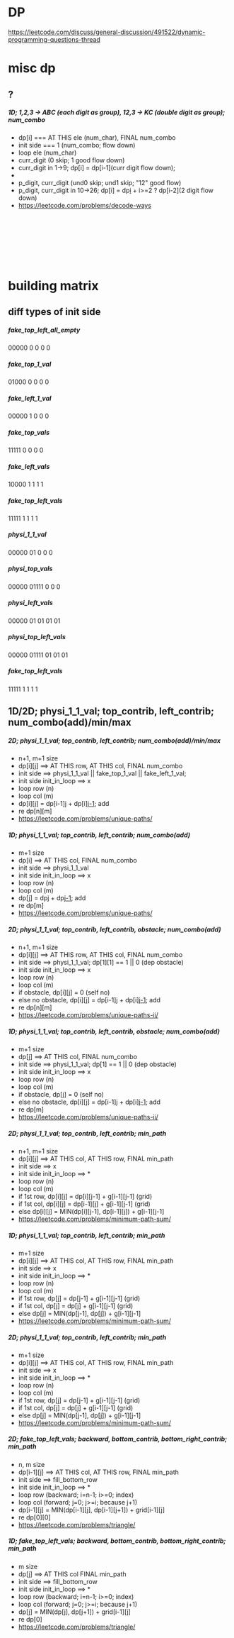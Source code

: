 # DP

https://leetcode.com/discuss/general-discussion/491522/dynamic-programming-questions-thread

# misc dp

## ?

##### 1D; 1,2,3 -> ABC (each digit as group), 12,3 -> KC (double digit as group); num_combo

- dp[i] === AT THIS ele (num_char), FINAL num_combo
- init side === 1 (num_combo; flow down)
- loop ele (num_char)
- curr_digit (0 skip; 1 good flow down)
- curr_digit in 1->9; dp[i] = dp[i-1](curr digit flow down);
- <br/>
- p_digit, curr_digit (und0 skip; und1 skip; "12" good flow)
- p_digit, curr_digit in 10->26; dp[i] = dp[i](acc) + i>=2 ? dp[i-2](2 digit flow down)
- https://leetcode.com/problems/decode-ways

<br/>
<br/>
<br/>
<br/>
<br/>
<br/>

# building matrix

## diff types of init side

##### fake_top_left_all_empty

00000
0
0
0
0

##### fake_top_1_val

01000
0
0
0
0

##### fake_left_1_val

00000
1
0
0
0

##### fake_top_vals

11111
0
0
0
0

##### fake_left_vals

10000
1
1
1
1

##### fake_top_left_vals

11111
1
1
1
1

##### physi_1_1_val

00000
01
0
0
0

##### physi_top_vals

00000
01111
0
0
0

##### physi_left_vals

00000
01
01
01
01

##### physi_top_left_vals

00000
01111
01
01
01

##### fake_top_left_vals

11111
1
1
1
1

## 1D/2D; physi_1_1_val; top_contrib, left_contrib; num_combo(add)/min/max

##### 2D; physi_1_1_val; top_contrib, left_contrib; num_combo(add)/min/max

- n+1, m+1 size
- dp[i][j] ==> AT THIS row, AT THIS col, FINAL num_combo
- init side ==> physi_1_1_val || fake_top_1_val || fake_left_1_val;
- init side init_in_loop ==> x
- loop row (n)
- loop col (m)
- dp[i][j] = dp[i-1][j](top) + dp[i][j-1](left); add
- re dp[n][m]
- https://leetcode.com/problems/unique-paths/

##### 1D; physi_1_1_val; top_contrib, left_contrib; num_combo(add)

- m+1 size
- dp[i] ==> AT THIS col, FINAL num_combo
- init side ==> physi_1_1_val
- init side init_in_loop ==> x
- loop row (n)
- loop col (m)
- dp[j] = dp[j](top) + dp[j-1](left); add
- re dp[m]
- https://leetcode.com/problems/unique-paths/

##### 2D; physi_1_1_val; top_contrib, left_contrib, obstacle; num_combo(add)

- n+1, m+1 size
- dp[i][j] ==> AT THIS row, AT THIS col, FINAL num_combo
- init side ==> physi_1_1_val; dp[1][1] == 1 || 0 (dep obstacle)
- init side init_in_loop ==> x
- loop row (n)
- loop col (m)
- if obstacle, dp[i][j] = 0 (self no)
- else no obstacle, dp[i][j] = dp[i-1][j](top) + dp[i][j-1](left); add
- re dp[n][m]
- https://leetcode.com/problems/unique-paths-ii/

##### 1D; physi_1_1_val; top_contrib, left_contrib, obstacle; num_combo(add)

- m+1 size
- dp[j] ==> AT THIS col, FINAL num_combo
- init side ==> physi_1_1_val; dp[1] == 1 || 0 (dep obstacle)
- init side init_in_loop ==> x
- loop row (n)
- loop col (m)
- if obstacle, dp[j] = 0 (self no)
- else no obstacle, dp[i][j] = dp[i-1][j](top) + dp[i][j-1](left); add
- re dp[m]
- https://leetcode.com/problems/unique-paths-ii/

##### 2D; physi_1_1_val; top_contrib, left_contrib; min_path

- n+1, m+1 size
- dp[i][j] ==> AT THIS col, AT THIS row, FINAL min_path
- init side ==> x
- init side init_in_loop ==> \*
- loop row (n)
- loop col (m)
- if 1st row, dp[i][j] = dp[i][j-1] + g[i-1][j-1] (grid)
- if 1st col, dp[i][j] = dp[i-1][j] + g[i-1][j-1] (grid)
- else dp[i][j] = MIN(dp[i][j-1], dp[i-1][j]) + g[i-1][j-1]
- https://leetcode.com/problems/minimum-path-sum/

##### 1D; physi_1_1_val; top_contrib, left_contrib; min_path

- m+1 size
- dp[i][j] ==> AT THIS col, AT THIS row, FINAL min_path
- init side ==> x
- init side init_in_loop ==> \*
- loop row (n)
- loop col (m)
- if 1st row, dp[j] = dp[j-1] + g[i-1][j-1] (grid)
- if 1st col, dp[j] = dp[j] + g[i-1][j-1] (grid)
- else dp[j] = MIN(dp[j-1], dp[j]) + g[i-1][j-1]
- https://leetcode.com/problems/minimum-path-sum/

##### 2D; physi_1_1_val; top_contrib, left_contrib; min_path

- m+1 size
- dp[i][j] ==> AT THIS col, AT THIS row, FINAL min_path
- init side ==> x
- init side init_in_loop ==> \*
- loop row (n)
- loop col (m)
- if 1st row, dp[j] = dp[j-1] + g[i-1][j-1] (grid)
- if 1st col, dp[j] = dp[j] + g[i-1][j-1] (grid)
- else dp[j] = MIN(dp[j-1], dp[j]) + g[i-1][j-1]
- https://leetcode.com/problems/minimum-path-sum/

##### 2D; fake_top_left_vals; backward, bottom_contrib, bottom_right_contrib; min_path

- n, m size
- dp[i-1][j] ==> AT THIS col, AT THIS row, FINAL min_path
- init side ==> fill_bottom_row
- init side init_in_loop ==> \*
- loop row (backward; i=n-1; i>=0; index)
- loop col (forward; j=0; j>=i; because j+1)
- dp[i-1][j] = MIN(dp[i-1][j], dp[i-1][j+1]) + grid[i-1][j]
- re dp[0][0]
- https://leetcode.com/problems/triangle/

##### 1D; fake_top_left_vals; backward, bottom_contrib, bottom_right_contrib; min_path

- m size
- dp[j] ==> AT THIS col FINAL min_path
- init side ==> fill_bottom_row
- init side init_in_loop ==> \*
- loop row (backward; i=n-1; i>=0; index)
- loop col (forward; j=0; j>=i; because j+1)
- dp[j] = MIN(dp[j], dp[j+1]) + grid[i-1][j]
- re dp[0]
- https://leetcode.com/problems/triangle/

<br/>
<br/>
<br/>
<br/>
<br/>
<br/>

<br/>
<br/>
<br/>
<br/>
<br/>
<br/>

# 0/1 knapsack

## 2D/3D; e->t / t->e; non-rep/rep ele; with/out condi; reach tar/gen_tar; max/min

##### 2D/3D; e->t(for) / x:t->e; non-rep ele (0, 1); with/out condi; reach tar_n, tar_m; max_combo

- n+1, m+1, z+1 size
- dp[k][i][j] === AT ele, REACH tar_m, tar_n, FINAL max_combo
- init side === 0 (max, val(1))
- loop ele (forward)
- loop tar_m (forward)
- loop tar_n (forward)
- with(max): dp[k][i][j] = ma( 1_up(max), val(1, max) + to_up_left(non-rep) )
- without(max): dp[k][i][j] = 1_up(max)
- https://leetcode.com/problems/ones-and-zeroes/

##### 2D; n dice; n face (ORDER ele); reach tar; num_combo(add).

- n+1, m+1 size
- 3D; dp[dice][face][tar] ==> AT dice, AT face, REACH tar, FINAL num_combo(add)
- COMPRESS face, 2D
- 2D; dp[i][j] ==> AT dice, REACH tar, FINAL num_combo(add)
- init side ==> physi_1_1_val (val(0), build up start)
- loop dice (forward)
- loop tar (forward; ORDER, 1+2, 2+1, diff_in_dice)
- loop face (forward)
- FORMU ==> top(\*)/diag(\*)/else; dp[i][j] = dp[i][j](top, face\_+_tar) + dp[i][j-k(face)](diag); (add)
- SUMMA ==> loop items DIFF dp[i][k][j]; 3D compress 2D, ELE
- https://leetcode.com/problems/number-of-dice-rolls-with-target-sum

##### 2D; e->t(for) / x:t->e; rep ele; with/out condi; reach tar; min_combo.

- n+1, m+1 size
- dp[i][j] === AT ele, REACH tar, FINAL min_combo
- init side === 0 (min, val(1))
- loop ele (forward)
- loop tar (forward)
- with(min): dp[i][j] = mi( 1_up(min), val(1, min) + to_left(rep) )
- without(min): dp[i][j] = 1_up(min)
- https://leetcode.com/problems/coin-change/

<br/>
<br/>

## num breaks into sub_num; product, square, formular_etc; max/min

##### 1D; 1 num breaks sub nums; NO_ORDER ele, reach tar; max_product

- m+1 size
- dp[j] ==> AT this num, FINAL max_product
- init side ==> 1 (multiply 1)
- loop ele (forward; NO_ORDER, 1*2, 2*1, same)
- loop tar (forward; dp_ind_constraint)
- top(\*)/diag(\*)/left/orig/else;
- dp[j] = MAX(dp[j](top, ele_1st; press_ele), dp[j-i](diag; press_ele; x+y=tar) \* i(x\*y = max_product)), no_inject_vs
- https://leetcode.com/problems/integer-break

##### 1D; squares_addup_num; ORDER ele; reach tar; min_combo

- m+1 size
- dp[i] ==> AT this num, FINAL min_combo
- init side ==> 0 (min_below_val)
- loop tar (forward; ORDER? 1^2 + 2^2, affect_next_diff)
- loop ele (forward; dp_ind_constraint)
- top(\*)/diag(\*)/left/orig/else;
- mi = mi( mi, dp[i-j\*j](diag; press_ele; x^2+y^2 = tar) + val(1, num_combo) ), inject_vs
- end_loop_up_dp
- https://leetcode.com/problems/perfect-squares

<br/>
<br/>

## cut a rod, dp_recal_constraint

##### 1D; cut a rod, unit_len_value, n\*unit_len_value; ORDER ele; reach tar; max_val

- m+1 size
- dp[i] ==> AT this len, FINAL max_val
- init side ==> 0 (max_below_val)
- loop tar (forward; ORDER, len1*v, len2*v, order_diff)
- loop ele (forward; dp_recal_constraint)
- top/diag(\*)/left/orig(\*)/else;
- dp[i] = MAX(dp[i](orig, tar_1st; press_ele), dp[i-j(ele)](diag; press_ele; x+y=sub_tar) + price_arr[i-j](<val(w)>) )
- https://www.lintcode.com/problem/cutting-a-rod
- https://www.lintcode.com/discuss/1266/

<br/>
<br/>

## (a+b) - (c+d)

##### 2D; NO_ORDER ele (cancel out); reach gen_tar (2d_forward_tar); min_diff(condi)

- transfer: (a + b) - (c + d), (totTar - aTar) - aTar === diff; ha = sum / 2
- n+1, ha+1 size
- dp[i][j] === AT this ele, AT this tar, FINAL condi
- init side == fake_left_vals (condi_acc_below_noval)
- loop ele (forward; NO_ORDER)
- loop ha (forward)
- top(\*)/diag(\*)/left/orig/else;
- dp[i][j] = dp[i-1][j](top, ele_1st) || dp[i-1][j-i](diag; x+y=ha); ma VS j(sub_tar), inject_vs
- https://leetcode.com/problems/last-stone-weight-ii/

##### 1D; NO_ORDER ele; (canncel out); reach gen_tar(1d_backward_tar); min_diff

- transfer: ha = sum / 2
- ha+1 size
- dp[j] === AT this ha; FINAL condi (question min_diff; dp[j] == true, to_update_max)
- init side == true (condi_acc_below_noval)
- loop ele (forward; NO_ORDER, 1+2, 2+1, same)
- loop ha (backward; gen_tar; dp_ind_constraint)
- top(\*)/diag(\*)/left/orig/else;
- dp[j] = dp[j](top, ele_1st; press_ele) || dp[j-i(ele)](diag; press_ele; x+y=ha); ma VS j(sub_tar), inject_vs
- https://leetcode.com/problems/last-stone-weight-ii/discuss/635621/Dp-solution-with-explaination-(cpp)

##### 1D; NO_ORDER ele; (add -/+); reach gen_tar(1d_backward_tar); num_combo(add)

- transfer: s(#) = [1, 2, 3, 4, 5], tar = 3
- s(#) = [+1, -2, +3, -4, +5], tar = 3
- (1+3+5) - (2+4) == 3 =====> s(+p) - s(+n) == tar
- s(+p) - s(+n) + s(#) == tar + s(#)
- s(+p) - s(+n) + s(+p) + s(+n) == tar + s(+p) + s(+n)
- 2 \* s(+p) == tar + s(#)
- s(+p) == (tar + s(#)) / 2
- x
- x
- m+1 size
- dp[j] === AT this ha, FINAL num_combo(add)
- init side == 1 (acc_below_noval)
- loop ele (forward; NO_ORDER, 1+2, 2+1, same)
- loop ha (backward; gen_tar; dp_ind_constraint)
- top(\*)/diag(\*)/left/orig/else;
- dp[j] = dp[j](top, ele_1st; press_ele) + dp[j-i(ele)](diag; press_ele; x+y=tar)
- https://medium.com/swlh/solving-the-target-sum-problem-with-dynamic-programming-and-more-b76bd2a661f9
- https://leetcode.com/problems/target-sum/discuss/97334/Java-(15-ms)-C%2B%2B-(3-ms)-O(ns)-iterative-DP-solution-using-subset-sum-with-explanation

##### 2D; NO_ORDER ele; (2 equal set); reach gen_tar(1d_backward_tar); condi

- transfer: ha = sum / 2
- n+1, ha+1 size
- dp[i][j] === AT this ele, AT this tar, FINAL condi
- init side == fake_left_vals (condi_acc_below_noval)
- loop ele (forward; NO_ORDER)
- loop ha (forward)
- top(\*)/diag(\*)/left/orig/else;
- dp[i][j] = dp[i-1][j](top, ele_1st) || dp[i-1][j-i](diag; x+y=tar)
- https://leetcode.com/problems/partition-equal-subset-sum/discuss/90592/01-knapsack-detailed-explanation

##### 1D; NO_ORDER ele; (2 equal set); reach gen_tar(1d_backward_tar); condi

- transfer: ha = sum / 2
- ha+1 size
- dp[i] === AT this ha, FINAL condi (question condi)
- init side == true (condi_acc_below_noval)
- loop ele (forward; NO_ORDER, 1+2, 2+1, same)
- loop ha (backward; gen_tar; dp_ind_constraint)
- top(\*)/diag(\*)/left/orig/else;
- dp[j] = dp[j](top, ele_1st; press_ele) || dp[j-i(ele)](diag; press_ele; x+y=tar);
- https://leetcode.com/problems/partition-equal-subset-sum/discuss/90592/01-knapsack-detailed-explanation

<br/>
<br/>

## child chars(ele); parent chars(tar); action; condi

##### 2D; child chars(ele); parent chars(tar); chop_char_subseq; condi

- n+1, m+1 size
- dp[i][j] ==> AT this child_char; AT this parent_char; FINAL condi(chop_char_subseq);
- init side ==> fake_top_vals = true (each_child_use_diag; condi_acc_below_noval)
- loop child (child_1st, each_child_use_diag)
- loop parent
- top/diag(\*)/left(\*)/orig/else;
- if, dp[i][j-1](left, each_child_use_diag) == true, dp[i][j](condi) = true
- if, dp[i-1][j-1](diag, each_child_use_diag) == true && c[i] == p[j](char_match), dp[i][j](condi) = true
- https://leetcode.com/problems/is-subsequence/

##### 2D; child chars(ele); parent chars(tar); head_tail_equal, sub_head_tail_equal; condi

- n, m size (dp size == str size, becau head tail)
- dp[i][j] ==> AT this end_char_index; AT this start_char_index; FINAL condi(is_palindrom);
- init side ==> nothing (becau dp size == str size)
- loop parent (parent_1st, head_tail_compress)
- loop child
- top/diag/left/orig/else(\*);
- if, p[i] == c[i](char_match), i-j<=2(shortcut), dp[i][j] = true
- if, p[i] == c[i](char_match), dp[i-1][j+1](else) == true, dp[i][j] = true
- https://leetcode.com/problems/longest-palindromic-substring/

##### 1D; child chars(ele); parent chars(tar); child_build_parent; condi

- m+1 size
- dp[i] === AT str posi; FINAL condi(from question)
- init side === true (condi_acc_below_noval)
- loop parent (parent_1st, child_build_parent)
- loop child
- top/diag(\*)/left/orig(\*)else;
- dp[i] = ( dp[i](orig, tar_1st; press_child_char) || ( dp[i - w_l](diag; press_child_char; w_l + rest = fw_l) && s.sub == w(word_match) ) )
- https://leetcode.com/problems/word-break

<br/>
<br/>

## ele; addup to tar; loop_ele, loop_tar; num_combo/min/max

##### 2D; NO_ORDER ele; addup to tar; num_combo(add) (vs min_num_combo)

- n+1, m+1 size
- dp[i][j] === AT this ele, AT this tar, FINAL num_combo
- init side ==> fake_left_vals (acc_below_noval)
- loop ele (forward; NO_ORDER)
- loop tar (forward)
- top(\*)/diag/left(\*)/orig/else;
- j>=i(w), dp[i][j] = dp[i-1][j](top, ele_1st) + dp[i][j-i(ele)](left, noval)
- else, dp[i][j] = dp[i-1][j](top)
- https://leetcode.com/problems/coin-change-2/

##### 1D; NO_ORDER ele; addup to tar; num_combo(add) (vs min_num_combo)

- m+1 size
- dp[j] === AT this tar, FINAL num_combo
- init side === 1 (acc_below_noval)
- loop ele (forward; NO_ORDER, 1+2, 2+1, same)
- loop tar (forward, dp_ind_constraint)
- top(\*)/diag/left(\*)/orig/else;
- dp[j] = dp[j](top, ele_1st; press_ele) + dp[j-i(ele)](left; press_ele; x+y=tar);
- https://leetcode.com/problems/coin-change-2/

##### 1D; NO_ORDER ele; addup to tar; min_num_combo (vs num_combo)

- m+1 size
- dp[j] ==> AT this num, FINAL min_num_combo/-1
- init side ==> 0 (min_below_val)
- loop ele (forward; NO_ORDER, 1+2, 2+1, same)
- loop tar (forward; dp_ind_constraint, j=w; j<=t)
- top(\*)/diag(\*)/left/orig/else;
- dp[j] = MIN(dp[j](top, ele_1st; press_ele), dp[j-i(ele)](diag; press_ele; x+y=tar) + val(1, min))
- https://leetcode.com/problems/coin-change/

## ele; addup to tar; loop_tar, loop_ele; permu_num_combo

##### 2D; ORDER ele; addup to tar; loop_tar, loop_ele; permu_num_combo(add)

- n+1, m+1 size
- dp[i][j] === AT this tar, AT this ele, FINAL num_combo (add)
- init side ==> fake_top_vals (press_ele; acc_below_noval)
- loop tar (forward; ORDER, question said permu)
- loop ele (forward; dp_ind_constraint)
- top/diag(\*)/left/orig(\*)/else;
- dp[i][j] = dp[i][j](orig, tar_1st) + dp[i-j(ele)][ele.len](diag; x+y=tar; ele.len_last, tar_1st); (add)
- https://leetcode.com/problems/combination-sum-iv/discuss/702432/Java-or-1D-or-2D-or-Bottom-Up-or-Top-Down

##### 1D; ORDER ele; addup to tar; loop_tar, loop_ele; permu_num_combo(add)

- m+1 size
- dp[i] === AT this tar, FINAL num_combo (add)
- init side ==> 1 (acc_below_noval)
- loop tar (forward; ORDER, question said permu)
- loop ele (forward; dp_ind_constraint)
- top/diag(\*)/left/orig(\*)/else;
- dp[i] = dp[i](orig, tar_1st, press_ele) + dp[i-j(ele)](diag; press_ele; x+y=tar)
- https://leetcode.com/problems/combination-sum-iv/

<br/>
<br/>

# binary search

# hash

# 2 pointer

# str

# backtrack

- https://leetcode.com/problems/partition-to-k-equal-sum-subsets/discuss/180014/Backtracking-Thinking-Process

# BST - DFS

# b-tree, link

# important questions

https://aaronice.gitbook.io/lintcode/problem-solving-summary/

Leetcode 前 400 重点 250 题 题号 题目名称 讲解链接
1 Two Sum 视频讲解

3 Longest Substring Without Repeating Characters 视频讲解

4 Median of Two Sorted Arrays 视频讲解

5 Longest Palindromic Substring 视频讲解

7 Reverse Integer 视频讲解

8 String to Integer (atoi) 视频讲解

10 Regular Expression Matching 视频讲解

11 Container With Most Water 视频讲解

12 Integer to Roman 视频讲解

13 Roman to Integer 视频讲解

15 3Sum 视频讲解

17 Letter Combinations of a Phone Number 视频讲解

18 4Sum 视频讲解

20 Valid Parentheses 视频讲解

22 Generate Parentheses 视频讲解

23 Merge k Sorted Lists 视频讲解

26 Remove Duplicates from Sorted Array 视频讲解

27 Remove Element 视频讲解

28 Implement strStr() 视频讲解

29 Divide Two Integers 视频讲解

31 Next Permutation 视频讲解

32 Longest Valid Parentheses 视频讲解

33 Search in Rotated Sorted Array 视频讲解

34 Find First and Last Position of Element in Sorted Array 视频讲解

35 Search Insert Position 视频讲解

36 Valid Sudoku 视频讲解

37 Sudoku Solver 视频讲解

38 Count and Say 视频讲解

39 Combination Sum 视频讲解

40 Combination Sum II 视频讲解

41 First Missing Positive 视频讲解

42 Trapping Rain Water 视频讲解

43 Multiply Strings 视频讲解

44 Wildcard Matching 视频讲解

45 Jump Game II 视频讲解

46 Permutations 视频讲解

47 Permutations II 视频讲解

48 Rotate Image 视频讲解

49 Group Anagrams 视频讲解

50 Pow(x, n) 视频讲解

51 N-Queens 视频讲解

52 N-Queens II 视频讲解

53 Maximum Subarray 视频讲解

54 Spiral Matrix 视频讲解

55 Jump Game 视频讲解

56 Merge Intervals 视频讲解

57 Insert Interval 视频讲解

59 Spiral Matrix II 视频讲解

60 Permutation Sequence 视频讲解

62 Unique Paths 视频讲解

64 Minimum Path Sum 视频讲解

65 Valid Number 视频讲解

66 Plus One 视频讲解

67 Add Binary 视频讲解

68 Text Justification 视频讲解

69 Sqrt(x) 视频讲解

70 Climbing Stairs 视频讲解

71 Simplify Path 视频讲解

72 Edit Distance 视频讲解

74 Search a 2D Matrix 视频讲解

75 Sort Colors 视频讲解

76 Minimum Window Substring 视频讲解

77 Combinations 视频讲解

78 Subsets 视频讲解

79 Word Search 视频讲解

80 Remove Duplicates from Sorted Array II 视频讲解

81 Search in Rotated Sorted Array II 视频讲解

82 Remove Duplicates from Sorted List II 视频讲解

84 Largest Rectangle in Histogram 视频讲解

85 Maximal Rectangle 视频讲解

88 Merge Sorted Array 视频讲解

90 Subsets II 视频讲解

91 Decode Ways 视频讲解

96 Unique Binary Search Trees 视频讲解

98 Validate Binary Search Tree 视频讲解

101 Symmetric Tree 视频讲解

104 Maximum Depth of Binary Tree 视频讲解

108 Convert Sorted Array to Binary Search Tree 视频讲解

110 Balanced Binary Tree 视频讲解

111 Minimum Depth of Binary Tree 视频讲解

112 Path Sum 视频讲解

113 Path Sum II 视频讲解

115 Distinct Subsequences 视频讲解

116 Populating Next Right Pointers in Each Node 视频讲解

117 Populating Next Right Pointers in Each Node II 视频讲解

121 Best Time to Buy and Sell Stock 视频讲解

122 Best Time to Buy and Sell Stock II 视频讲解

123 Best Time to Buy and Sell Stock III 视频讲解

124 Binary Tree Maximum Path Sum 视频讲解

125 Valid Palindrome 视频讲解

126 Word Ladder II 视频讲解

127 Word Ladder 视频讲解

128 Longest Consecutive Sequence 视频讲解

130 Surrounded Regions 视频讲解

133 Clone Graph 视频讲解

134 Gas Station 视频讲解

138 Copy List with Random Pointer 视频讲解

139 Word Break 视频讲解

140 Word Break II 视频讲解

142 Linked List Cycle II 视频讲解

146 LRU Cache 视频讲解

149 Max Points on a Line 视频讲解

150 Evaluate Reverse Polish Notation 视频讲解

152 Maximum Product Subarray 视频讲解

153 Find Minimum in Rotated Sorted Array 视频讲解

154 Find Minimum in Rotated Sorted Array II 视频讲解

155 Min Stack 视频讲解

157 Read N Characters Given Read4 视频讲解

158 Read N Characters Given Read4 II - Call multiple times 视频讲解

161 One Edit Distance 视频讲解

162 Find Peak Element 视频讲解

163 Missing Ranges 视频讲解

168 Excel Sheet Column Title 视频讲解

171 Excel Sheet Column Number 视频讲解

173 Binary Search Tree Iterator 视频讲解

174 Dungeon Game 视频讲解

186 Reverse Words in a String II 视频讲解

188 Best Time to Buy and Sell Stock IV 视频讲解

189 Rotate Array 视频讲解

191 Number of 1 Bits 视频讲解

198 House Robber 视频讲解

200 Number of Islands 视频讲解

201 Bitwise AND of Numbers Range 视频讲解

202 Happy Number 视频讲解

204 Count Primes 视频讲解

205 Isomorphic Strings 视频讲解

207 Course Schedule 视频讲解

208 Implement Trie (Prefix Tree) 视频讲解

209 Minimum Size Subarray Sum 视频讲解

210 Course Schedule II 视频讲解

211 Add and Search Word - Data structure design 视频讲解

212 Word Search II 视频讲解

213 House Robber II 视频讲解

214 Shortest Palindrome 视频讲解

215 Kth Largest Element in an Array 视频讲解

216 Combination Sum III 视频讲解

217 Contains Duplicate 视频讲解

218 The Skyline Problem 视频讲解

219 Contains Duplicate II 视频讲解

220 Contains Duplicate III 视频讲解

221 Maximal Square 视频讲解

224 Basic Calculator 视频讲解

225 Implement Stack using Queues 视频讲解

226 Invert Binary Tree 视频讲解

227 Basic Calculator II 视频讲解

228 Summary Ranges 视频讲解

230 Kth Smallest Element in a BST 视频讲解

231 Power of Two 视频讲解

232 Implement Queue using Stacks 视频讲解

235 Lowest Common Ancestor of a Binary Search Tree 视频讲解

236 Lowest Common Ancestor of a Binary Tree 视频讲解

238 Product of Array Except Self 视频讲解

239 Sliding Window Maximum 视频讲解

240 Search a 2D Matrix II 视频讲解

241 Different Ways to Add Parentheses 视频讲解

242 Valid Anagram 视频讲解

244 Shortest Word Distance II 视频讲解

245 Shortest Word Distance III 视频讲解

249 Group Shifted Strings 视频讲解

251 Flatten 2D Vector 视频讲解

252 Meeting Rooms 视频讲解

253 Meeting Rooms II 视频讲解

254 Factor Combinations 视频讲解

256 Paint House 视频讲解

257 Binary Tree Paths 视频讲解

261 Graph Valid Tree 视频讲解

263 Ugly Number 视频讲解

264 Ugly Number II 视频讲解

265 Paint House II 视频讲解

268 Missing Number 视频讲解

269 Alien Dictionary 视频讲解

270 Closest Binary Search Tree Value 视频讲解

271 Encode and Decode Strings 视频讲解

273 Integer to English Words 视频讲解

274 H-Index 视频讲解

275 H-Index II 视频讲解

276 Paint Fence 视频讲解

277 Find the Celebrity 视频讲解

278 First Bad Version 视频讲解

279 Perfect Squares 视频讲解

280 Wiggle Sort 视频讲解

282 Expression Add Operators 视频讲解

283 Move Zeroes 视频讲解

284 Peeking Iterator 视频讲解

285 Inorder Successor in BST 视频讲解

286 Walls and Gates 视频讲解

287 Find the Duplicate Number 视频讲解

288 Unique Word Abbreviation 视频讲解

289 Game of Life 视频讲解

290 Word Pattern 视频讲解

291 Word Pattern II 视频讲解

293 Flip Game 视频讲解

294 Flip Game II 视频讲解

295 Find Median from Data Stream 视频讲解

296 Best Meeting Point 视频讲解

297 Serialize and Deserialize Binary Tree 视频讲解

298 Binary Tree Longest Consecutive Sequence 视频讲解

299 Bulls and Cows 视频讲解

300 Longest Increasing Subsequence 视频讲解

301 Remove Invalid Parentheses 视频讲解

302 Smallest Rectangle Enclosing Black Pixels 视频讲解

305 Number of Islands II 视频讲解

307 Range Sum Query - Mutable 视频讲解

308 Range Sum Query 2D - Mutable 视频讲解

309 Best Time to Buy and Sell Stock with Cooldown 视频讲解

311 Sparse Matrix Multiplication 视频讲解

312 Burst Balloons 视频讲解

314 Binary Tree Vertical Order Traversal 视频讲解

316 Remove Duplicate Letters 视频讲解

317 Shortest Distance from All Buildings 视频讲解

318 Maximum Product of Word Lengths 视频讲解

322 Coin Change 视频讲解

323 Number of Connected Components in an Undirected Graph 视频讲解

324 Wiggle Sort II 视频讲解

325 Maximum Size Subarray Sum Equals k 视频讲解

329 Longest Increasing Path in a Matrix 视频讲解

334 Increasing Triplet Subsequence 视频讲解

336 Palindrome Pairs 视频讲解

337 House Robber III 视频讲解

338 Counting Bits 视频讲解

339 Nested List Weight Sum 视频讲解

340 Longest Substring with At Most K Distinct Characters 视频讲解

341 Flatten Nested List Iterator 视频讲解

346 Moving Average from Data Stream 视频讲解

347 Top K Frequent Elements 视频讲解

348 Design Tic-Tac-Toe 视频讲解

350 Intersection of Two Arrays II 视频讲解

351 Android Unlock Patterns 视频讲解

352 Data Stream as Disjoint Intervals 视频讲解

353 Design Snake Game 视频讲解

354 Russian Doll Envelopes 视频讲解

355 Design Twitter 视频讲解

359 Logger Rate Limiter 视频讲解

361 Bomb Enemy 视频讲解

362 Design Hit Counter 视频讲解

364 Nested List Weight Sum II 视频讲解

367 Valid Perfect Square 视频讲解

374 Guess Number Higher or Lower 视频讲解

375 Guess Number Higher or Lower II 视频讲解

376 Wiggle Subsequence 视频讲解

377 Combination Sum IV 视频讲解

378 Kth Smallest Element in a Sorted Matrix 视频讲解

379 Design Phone Directory 视频讲解

380 Insert Delete GetRandom O(1) 视频讲解

381 Insert Delete GetRandom O(1) - Duplicates allowed 视频讲解

384 Shuffle an Array 视频讲解

385 Mini Parser 视频讲解

389 Find the Difference 视频讲解

394 Decode String 视频讲解

398 Random Pick Index
